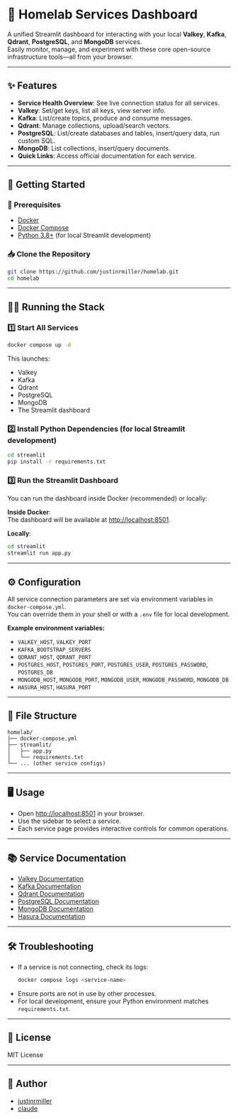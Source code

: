 # 🏡 Homelab Services Dashboard

A unified Streamlit dashboard for interacting with your local **Valkey**, **Kafka**, **Qdrant**, **PostgreSQL**, and **MongoDB** services.  
Easily monitor, manage, and experiment with these core open-source infrastructure tools—all from your browser.

---

## ✨ Features

- **Service Health Overview**: See live connection status for all services.
- **Valkey**: Set/get keys, list all keys, view server info.
- **Kafka**: List/create topics, produce and consume messages.
- **Qdrant**: Manage collections, upload/search vectors.
- **PostgreSQL**: List/create databases and tables, insert/query data, run custom SQL.
- **MongoDB**: List collections, insert/query documents.
- **Quick Links**: Access official documentation for each service.

---

## 🚀 Getting Started

### 🧰 Prerequisites

- [Docker](https://www.docker.com/products/docker-desktop)
- [Docker Compose](https://docs.docker.com/compose/)
- [Python 3.8+](https://www.python.org/downloads/) (for local Streamlit development)

### 📥 Clone the Repository

```sh
git clone https://github.com/justinrmiller/homelab.git
cd homelab
```

---

## 🏃‍♂️ Running the Stack

### 1️⃣ Start All Services

```sh
docker compose up -d
```

This launches:

- Valkey
- Kafka
- Qdrant
- PostgreSQL
- MongoDB
- The Streamlit dashboard

### 2️⃣ Install Python Dependencies (for local Streamlit development)

```sh
cd streamlit
pip install -r requirements.txt
```

### 3️⃣ Run the Streamlit Dashboard

You can run the dashboard inside Docker (recommended) or locally:

**Inside Docker**:  
The dashboard will be available at [http://localhost:8501](http://localhost:8501).

**Locally**:

```sh
cd streamlit
streamlit run app.py
```

---

## ⚙️ Configuration

All service connection parameters are set via environment variables in `docker-compose.yml`.  
You can override them in your shell or with a `.env` file for local development.

**Example environment variables:**

- `VALKEY_HOST`, `VALKEY_PORT`
- `KAFKA_BOOTSTRAP_SERVERS`
- `QDRANT_HOST`, `QDRANT_PORT`
- `POSTGRES_HOST`, `POSTGRES_PORT`, `POSTGRES_USER`, `POSTGRES_PASSWORD`, `POSTGRES_DB`
- `MONGODB_HOST`, `MONGODB_PORT`, `MONGODB_USER`, `MONGODB_PASSWORD`, `MONGODB_DB`
- `HASURA_HOST`, `HASURA_PORT`

---

## 📁 File Structure

```
homelab/
├── docker-compose.yml
├── streamlit/
│   ├── app.py
│   └── requirements.txt
└── ... (other service configs)
```

---

## 🖥️ Usage

- Open [http://localhost:8501](http://localhost:8501) in your browser.
- Use the sidebar to select a service.
- Each service page provides interactive controls for common operations.

---

## 📚 Service Documentation

- [Valkey Documentation](https://valkey.io/docs/)
- [Kafka Documentation](https://docs.confluent.io/platform/current/kafka/introduction.html)
- [Qdrant Documentation](https://qdrant.tech/documentation/)
- [PostgreSQL Documentation](https://www.postgresql.org/docs/17/index.html)
- [MongoDB Documentation](https://www.mongodb.com/docs/)
- [Hasura Documentation](https://hasura.io/docs/latest/)

---

## 🛠️ Troubleshooting

- If a service is not connecting, check its logs:
  ```sh
  docker compose logs <service-name>
  ```
- Ensure ports are not in use by other processes.
- For local development, ensure your Python environment matches `requirements.txt`.

---

## 📄 License

MIT License

---

## 👤 Author

- [justinrmiller](https://github.com/justinrmiller)
- [claude](https://www.anthropic.com/claude)
